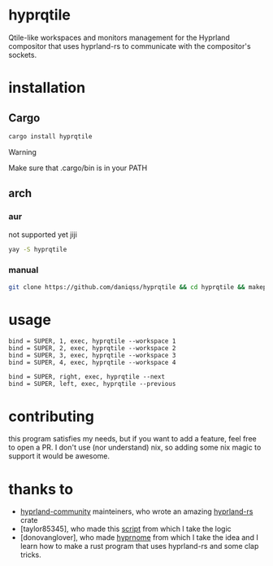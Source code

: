 # hyprqtile
Qtile-like workspaces and monitors management for the Hyprland compositor that uses hyprland-rs to communicate with the compositor's sockets. 

# installation
## Cargo 
```bash
cargo install hyprqtile 
```
> [!WARNING]
> Make sure that .cargo/bin is in your PATH

## arch
### aur
not supported yet jiji
```bash
yay -S hyprqtile
```

### manual
```bash
git clone https://github.com/daniqss/hyprqtile && cd hyprqtile && makepkg -si
```

# usage
```hyprlang
bind = SUPER, 1, exec, hyprqtile --workspace 1
bind = SUPER, 2, exec, hyprqtile --workspace 2
bind = SUPER, 3, exec, hyprqtile --workspace 3
bind = SUPER, 4, exec, hyprqtile --workspace 4

bind = SUPER, right, exec, hyprqtile --next
bind = SUPER, left, exec, hyprqtile --previous
```

# contributing
this program satisfies my needs, but if you want to add a feature, feel free to open a PR.
I don't use (nor understand) nix, so adding some nix magic to support it would be awesome. 

# thanks to
- [hyprland-community](https://github.com/hyprland-community/) mainteiners, who wrote an amazing [hyprland-rs](https://github.com/hyprland-community/hyprland-rs) crate
- [taylor85345], who made this [script](https://github.com/taylor85345/hyprland-dotfiles/blob/master/hypr/scripts/workspace) from which I take the logic
- [donovanglover], who made [hyprnome](https://github.com/donovanglover/hyprnome/) from which I take the idea and I learn how to make a rust program that uses hyprland-rs and some clap tricks.

